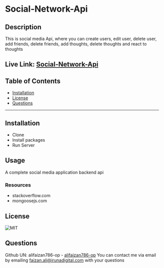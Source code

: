 # Social-Network-Api
## Description
This is social media Api, where you can create users, edit user, delete user, add friends, delete friends, add thoughts, delete thoughts and react to thoughts

Live Link: [Social-Network-Api](https://github.com/alifaizan786-op/Social-Network-Api)
---
## Table of Contents
- [Installation](#installation)
- [License](#license)
- [Questions](#questions)
---
## Installation
- Clone
- Install packages
- Run Server

## Usage
A complete social media application backend api

### Resources
- stackoverflow.com
-  mongoosejs.com

## License
![MIT](https://img.shields.io/static/v1?label=license&message=MIT&color=brightgreen&style=plastic)
## Questions
Github UN: alifaizan786-op - [alifaizan786-op](https://github.com/alifaizan786-op)
You can contact me via email by emailing faizan.ali@irunadigital.com with your questions